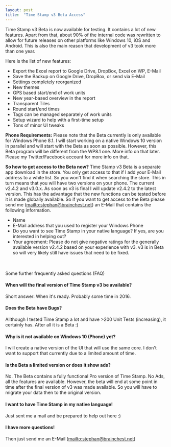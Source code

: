 ```yaml
---
layout: post
title:  "Time Stamp v3 Beta Access"
---
```

Time Stamp v3 Beta is now available for testing. It contains a lot of new features. Apart from that, about 90% of the internal code was rewritten to allow for future releases on other platforms like Windows 10, iOS and Android. This is also the main reason that development of v3 took more than one year.

Here is the list of new features:

* Export the Excel report to Google Drive, DropBox, Excel on WP, E-Mail
* Save the Backup on Google Drive, DropBox, or send via E-Mail
* Settings completely reorganized
* New themes
* GPS based start/end of work units
* New year-based overview in the report
* Transparent Tiles
* Round start/end times
* Tags can be managed separately of work units
* Setup wizard to help with a first-time setup
* Tons of minor UI tweaks

**Phone Requirements:** Please note that the Beta currently is only available for Windows Phone 8.1. I will start working on a native Windows 10 version in parallel and will start with the Beta as soon as possible. However, this Beta program will be different from the WP8.1 one. More info on that later. Please my Twitter/Facebook account for more info on that.

**So how to get access to the Beta now?** Time Stamp v3 Beta is a separate app download in the store. You only get access to that if I add your E-Mail address to a white list. So you won't find it when searching the store. This in turn means that you will have two versions on your phone. The current v2.4.2 and v3.0.x. As soon as v3 is final I will update v2.4.2 to the latest version. This has the advantage that the new functions can be tested before it is made globally available. So if you want to get access to the Beta please send me (<mailto:stephan@brainchest.net>) an E-Mail that contains the following information.

* Name
* E-Mail address that you used to register your Windows Phone
* Do you want to see Time Stamp in your native language? If yes, are you interested in helping out?
* Your agreement: Please do not give negative ratings for the generally available version v2.4.2 based on your experience with v3. v3 is in Beta so will very likely still have issues that need to be fixed.

<br><br>
Some further frequently asked questions (FAQ)

#### When will the final version of Time Stamp v3 be available?

Short answer: When it's ready. Probably some time in 2016.

#### Does the Beta have Bugs?

Allthough I tested Time Stamp a lot and have >200 Unit Tests (increasing), it certainly has. After all it is a Beta :) 

#### Why is it not available on Windows 10 (Phone) yet?

I will create a native version of the UI that will use the same core. I don't want to support that currently due to a limited amount of time.

#### Is the Beta a limited version or does it show ads?

No. The Beta contains a fully functional Pro version of Time Stamp. No Ads, all the features are available. However, the beta will end at some point in time after the final version of v3 was made available. So you will have to migrate your data then to the original version.

#### I want to have Time Stamp in my native language!

Just sent me a mail and be prepared to help out here :)

#### I have more questions!

Then just send me an E-Mail (<mailto:stephan@brainchest.net>)

